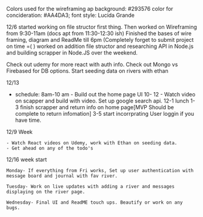 Colors used for the wireframing ap
    background: #293576
    color for concideration: #AA4DA3;
    font style: Lucida Grande

12/6 
    started working on file structor first thing. Then worked on Wireframing from 9:30-11am (docs apt from 11:30-12:30 ish) Finished the bases of wire framing, diagram and ReadMe till 6pm (Completely forget to submit project on time =( )
    worked on addition file structor and researching API in Node.js and building scrapper in Node.JS over the weekend. 
    
Check out udemy for more react with auth info. 
Check out Mongo vs Firebased for DB options.
Start seeding data on rivers with ethan



12/13

 - schedule:
    8am-10 am - Build out the home page UI
    10- 12 - Watch video on scapper and build with video. Set up google search api. 
    12-1 lunch
    1-3 finish scrapper and return info on home page[MVP Should be complete to return infomation]
    3-5 start incorrprating User loggin if you have time. 

12/9 Week

    - Watch React videos on Udemy, work with Ethan on seeding data.
    - Get ahead on any of the todo's
    
12/16 week start

    Monday- If everything from Fri works, Set up user authentication with message board and journal with fav river.

    Tuesday- Work on live updates with adding a river and messages displaying on the river page.

    Wednesday- Final UI and ReadME touch ups. Beautify or work on any bugs. 